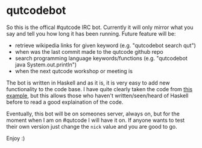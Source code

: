 # qutcodebot
So this is the offical #qutcode IRC bot.
Currently it will only mirror what you say and tell you how long it has been running.
Future feature will be:
  - retrieve wikipedia links for given keyword (e.g. "qutcodebot search qut")
  - when was the last commit made to the qutcode github repo
  - search programming language keywords/functions (e.g. "qutcodebot java System.out.println")
  - when the next qutcode workshop or meeting is

The bot is written in Haskell and as it is, it is very easy to add new functionality to the code base.
I have quite clearly taken the code from [this example](https://wiki.haskell.org/Roll_your_own_IRC_bot), but this allows those who haven't written/seen/heard of Haskell before to read a good explaination of the code.

Eventually, this bot will be on someones server, always on, but for the moment when I am on #qutcode I will have it on. If anyone wants to test their own version just change the `nick` value and you are good to go.

Enjoy :)
